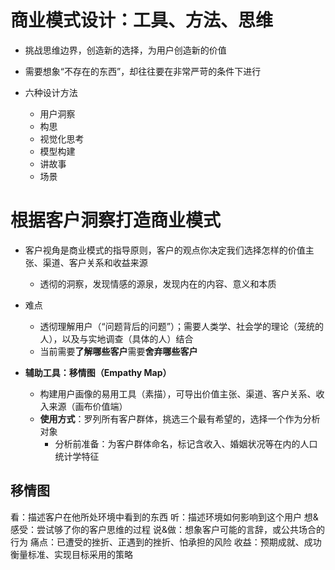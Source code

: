 # 商业模式设计：工具、方法、思维

- 挑战思维边界，创造新的选择，为用户创造新的价值
- 需要想象“不存在的东西”，却往往要在非常严苛的条件下进行


- 六种设计方法
	- 用户洞察
	- 构思
	- 视觉化思考
	- 模型构建
	- 讲故事
	- 场景


# 根据客户洞察打造商业模式

- 客户视角是商业模式的指导原则，客户的观点你决定我们选择怎样的价值主张、渠道、客户关系和收益来源
	- 透彻的洞察，发现情感的源泉，发现内在的内容、意义和本质
- 难点
	- 透彻理解用户（“问题背后的问题”）；需要人类学、社会学的理论（笼统的人），以及与实地调查（具体的人）结合
	- 当前需要**了解哪些客户**需要**舍弃哪些客户**

- **辅助工具：移情图（Empathy Map）**
	- 构建用户画像的易用工具（素描），可导出价值主张、渠道、客户关系、收入来源（画布价值端）
	- **使用方式**：罗列所有客户群体，挑选三个最有希望的，选择一个作为分析对象
		- 分析前准备：为客户群体命名，标记含收入、婚姻状况等在内的人口统计学特征

## 移情图

看：描述客户在他所处环境中看到的东西
听：描述环境如何影响到这个用户
想&感受：尝试够了你的客户思维的过程
说&做：想象客户可能的言辞，或公共场合的行为
痛点：已遭受的挫折、正遇到的挫折、怕承担的风险
收益：预期成就、成功衡量标准、实现目标采用的策略

 